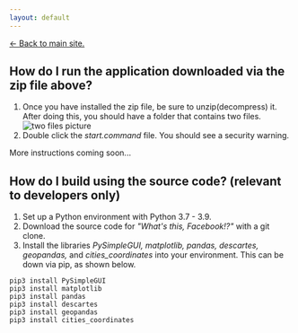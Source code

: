 ```yaml
---
layout: default
---
```

[<- Back to main site.](https://whats-this-facebook.github.io/Personal-Data-Visualization-Tool/)

## How do I run the application downloaded via the zip file above?
1. Once you have installed the zip file, be sure to unzip(decompress) it.  
After doing this, you should have a folder that contains two files.  
![two files picture](imgs/two_files)
2. Double click the *start.command* file. You should see a security warning.


More instructions coming soon...


## How do I build using the source code?  (relevant to developers only)
1. Set up a Python environment with Python 3.7 - 3.9.
2. Download the source code for *"What's this, Facebook!?"* with a git clone.
3. Install the libraries *PySimpleGUI, matplotlib, pandas, descartes, geopandas,* and *cities_coordinates* into your environment. This can be down via pip, as shown below.

```
pip3 install PySimpleGUI
pip3 install matplotlib
pip3 install pandas
pip3 install descartes
pip3 install geopandas
pip3 install cities_coordinates
```
